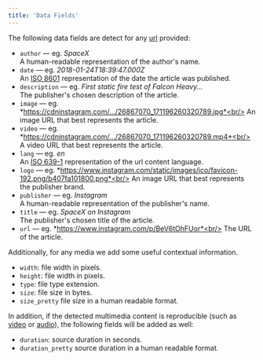 ```yaml
---
title: 'Data Fields'
--- 
```


The following data fields are detect for any [url](/docs/api/api-parameters/url) provided:

- `author` — eg. *SpaceX*<br/>
  A human-readable representation of the author's name.
- `date` — eg. *2018-01-24T18:39:47.000Z*<br/>
  An [ISO 8601](https://en.wikipedia.org/wiki/ISO_8601) representation of the date the article was published.
- `description` — eg. *First static fire test of Falcon Heavy…* <br/>
  The publisher's chosen description of the article.
- `image` — eg. *https://cdninstagram.com/…/26867070_171196260320789.jpg*<br/>
  An image URL that best represents the article.
- `video` — eg. *https://cdninstagram.com/…/26867070_171196260320789.mp4*<br/>
  A video URL that best represents the article.
- `lang` — eg. *en*<br/>
  An [ISO 639-1](https://en.wikipedia.org/wiki/ISO_639-1) representation of the url content language.
- `logo` — eg. *https://www.instagram.com/static/images/ico/favicon-192.png/b407fa101800.png*<br/>
  An image URL that best represents the publisher brand.
- `publisher` — eg. *Instagram*<br/>
  A human-readable representation of the publisher's name.
- `title` — eg. *SpaceX on Instagram*<br/>
  The publisher's chosen title of the article.
- `url` — eg. *https://www.instagram.com/p/BeV6tOhFUor*<br/>
  The URL of the article.

Additionally, for any media we add some useful contextual information.

  - `width`: file width in pixels.
  - `height`: file width in pixels.
  - `type`: file type extension.
  - `size`: file size in bytes.
  - `size_pretty` file size in a human readable format.

In addition, if the detected multimedia content is reproducible (such as [video](/docs/api/api-parameters/video) or [audio](/docs/api/api-parameters/audio)), the following fields will be added as well:

  - `duration`: source duration in seconds.
  - `duration_pretty` source duration in a human readable format.
